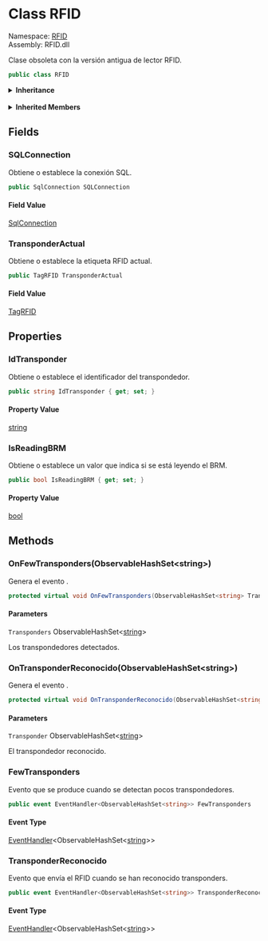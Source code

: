 # <a id="RFID_RFID"></a> Class RFID

Namespace: [RFID](RFID.md)  
Assembly: RFID.dll  

Clase obsoleta con la versión antigua de lector RFID.

```csharp
public class RFID
```

<Details>
<Summary><strong>Inheritance</strong></Summary>

[object](https://learn.microsoft.com/dotnet/api/system.object) ← 
[RFID](RFID.RFID.md)

</Details><br>

<Details>
<Summary><strong>Inherited Members</strong></Summary>

[object.ToString\(\)](https://learn.microsoft.com/dotnet/api/system.object.tostring), 
[object.Equals\(object\)](https://learn.microsoft.com/dotnet/api/system.object.equals\#system\-object\-equals\(system\-object\)), 
[object.Equals\(object, object\)](https://learn.microsoft.com/dotnet/api/system.object.equals\#system\-object\-equals\(system\-object\-system\-object\)), 
[object.ReferenceEquals\(object, object\)](https://learn.microsoft.com/dotnet/api/system.object.referenceequals), 
[object.GetHashCode\(\)](https://learn.microsoft.com/dotnet/api/system.object.gethashcode), 
[object.GetType\(\)](https://learn.microsoft.com/dotnet/api/system.object.gettype), 
[object.MemberwiseClone\(\)](https://learn.microsoft.com/dotnet/api/system.object.memberwiseclone)

</Details>

## Fields

### <a id="RFID_RFID_SQLConnection"></a> SQLConnection

Obtiene o establece la conexión SQL.

```csharp
public SqlConnection SQLConnection
```

#### Field Value

 [SqlConnection](https://learn.microsoft.com/dotnet/api/system.data.sqlclient.sqlconnection)

### <a id="RFID_RFID_TransponderActual"></a> TransponderActual

Obtiene o establece la etiqueta RFID actual.

```csharp
public TagRFID TransponderActual
```

#### Field Value

 [TagRFID](RFID.TagRFID.md)

## Properties

### <a id="RFID_RFID_IdTransponder"></a> IdTransponder

Obtiene o establece el identificador del transpondedor.

```csharp
public string IdTransponder { get; set; }
```

#### Property Value

 [string](https://learn.microsoft.com/dotnet/api/system.string)

### <a id="RFID_RFID_IsReadingBRM"></a> IsReadingBRM

Obtiene o establece un valor que indica si se está leyendo el BRM.

```csharp
public bool IsReadingBRM { get; set; }
```

#### Property Value

 [bool](https://learn.microsoft.com/dotnet/api/system.boolean)

## Methods

### <a id="RFID_RFID_OnFewTransponders_ObservableHashSet_System_String__"></a> OnFewTransponders\(ObservableHashSet<string\>\)

Genera el evento <xref href="RFID.RFID.FewTransponders" data-throw-if-not-resolved="false"></xref>.

```csharp
protected virtual void OnFewTransponders(ObservableHashSet<string> Transponders)
```

#### Parameters

`Transponders` ObservableHashSet<[string](https://learn.microsoft.com/dotnet/api/system.string)\>

Los transpondedores detectados.

### <a id="RFID_RFID_OnTransponderReconocido_ObservableHashSet_System_String__"></a> OnTransponderReconocido\(ObservableHashSet<string\>\)

Genera el evento <xref href="RFID.RFID.TransponderReconocido" data-throw-if-not-resolved="false"></xref>.

```csharp
protected virtual void OnTransponderReconocido(ObservableHashSet<string> Transponder)
```

#### Parameters

`Transponder` ObservableHashSet<[string](https://learn.microsoft.com/dotnet/api/system.string)\>

El transpondedor reconocido.

### <a id="RFID_RFID_FewTransponders"></a> FewTransponders

Evento que se produce cuando se detectan pocos transpondedores.

```csharp
public event EventHandler<ObservableHashSet<string>> FewTransponders
```

#### Event Type

 [EventHandler](https://learn.microsoft.com/dotnet/api/system.eventhandler\-1)<ObservableHashSet<[string](https://learn.microsoft.com/dotnet/api/system.string)\>\>

### <a id="RFID_RFID_TransponderReconocido"></a> TransponderReconocido

Evento que envía el RFID cuando se han reconocido transponders.

```csharp
public event EventHandler<ObservableHashSet<string>> TransponderReconocido
```

#### Event Type

 [EventHandler](https://learn.microsoft.com/dotnet/api/system.eventhandler\-1)<ObservableHashSet<[string](https://learn.microsoft.com/dotnet/api/system.string)\>\>

